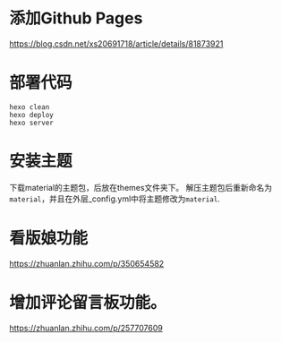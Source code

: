 

# 添加Github Pages

https://blog.csdn.net/xs20691718/article/details/81873921


# 部署代码

```
hexo clean
hexo deploy
hexo server

```

# 安装主题 

下载material的主题包，后放在themes文件夹下。
解压主题包后重新命名为`material`，并且在外层_config.yml中将主题修改为`material`.


# 看版娘功能

https://zhuanlan.zhihu.com/p/350654582

# 增加评论留言板功能。

https://zhuanlan.zhihu.com/p/257707609 